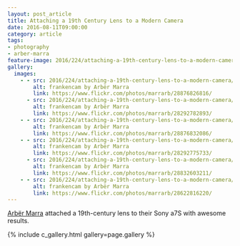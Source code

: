 ```yaml
---
layout: post_article
title: Attaching a 19th Century Lens to a Modern Camera
date: 2016-08-11T09:00:00
category: article
tags:
- photography
- arber-marra
feature-image: 2016/224/attaching-a-19th-century-lens-to-a-modern-camera/frankencam-4-by-arber-marra.jpg
gallery:
  images:
    - - src: 2016/224/attaching-a-19th-century-lens-to-a-modern-camera/frankencam-2-by-arber-marra.jpg
        alt: frankencam by Arbër Marra
        link: https://www.flickr.com/photos/marrarb/28876826816/
      - src: 2016/224/attaching-a-19th-century-lens-to-a-modern-camera/frankencam-3-by-arber-marra.jpg
        alt: frankencam by Arbër Marra
        link: https://www.flickr.com/photos/marrarb/28292782893/
    - - src: 2016/224/attaching-a-19th-century-lens-to-a-modern-camera/frankencam-1-by-arber-marra.jpg
        alt: frankencam by Arbër Marra
        link: https://www.flickr.com/photos/marrarb/28876832086/
    - - src: 2016/224/attaching-a-19th-century-lens-to-a-modern-camera/frankencam-4-by-arber-marra.jpg
        alt: frankencam by Arbër Marra
        link: https://www.flickr.com/photos/marrarb/28292775733/
      - src: 2016/224/attaching-a-19th-century-lens-to-a-modern-camera/frankencam-5-by-arber-marra.jpg
        alt: frankencam by Arbër Marra
        link: https://www.flickr.com/photos/marrarb/28832603211/
    - - src: 2016/224/attaching-a-19th-century-lens-to-a-modern-camera/frankencam-by-arber-marra.jpg
        alt: frankencam by Arbër Marra
        link: https://www.flickr.com/photos/marrarb/28622816220/
---
```


[Arbër Marra](http://arbym.com/) attached a 19th-century lens to their Sony a7S with awesome results.

{% include c_gallery.html gallery=page.gallery %}
